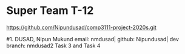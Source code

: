 # Super Team T-12
https://github.com/Nipundusad/comp3111-project-2020s.git

#1. DUSAD, Nipun Mukund
email: nmdusad| github: Nipundusad| dev branch: nmdusad2
Task 3 and Task 4  